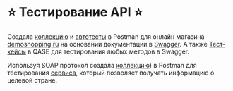 # ⭐️ Тестирование API ⭐️
Создала [коллекцию](https://github.com/BulavkoJulia/API/blob/main/DemoShopping.postman_collection.json) и [автотесты](https://github.com/BulavkoJulia/API/blob/main/JulBulDemoShopping.postman_test_run.json) в Postman для онлайн магазина [demoshopping.ru](https://qa.demoshopping.ru/) на основании документации в [Swagger](https://qa.demoshopping.ru/api-docs/). А также [Тест-кейсы](https://github.com/BulavkoJulia/API/blob/main/bulavkoapi.pdf) в QASE для тестирования любых методов в Swagger.


Используя SOAP протокол создала [коллекцию](https://github.com/BulavkoJulia/API/blob/main/SOAP.postman_collection.json)) в Postman для тестирования [сервиса](http://webservices.oorsprong.org/websamples.countryinfo/CountryInfoService.wso?WSDL), который позволяет получать информацию о целевой стране.

